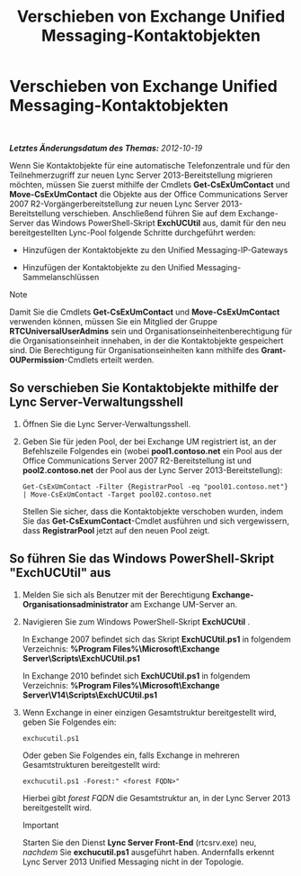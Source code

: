 ﻿---
title: Verschieben von Exchange Unified Messaging-Kontaktobjekten
TOCTitle: Verschieben von Exchange Unified Messaging-Kontaktobjekten
ms:assetid: 35c7e987-41b5-4798-b617-3303f20e52e3
ms:mtpsurl: https://technet.microsoft.com/de-de/library/JJ688022(v=OCS.15)
ms:contentKeyID: 49890704
ms.date: 05/19/2016
mtps_version: v=OCS.15
ms.translationtype: HT
---

# Verschieben von Exchange Unified Messaging-Kontaktobjekten

 

_**Letztes Änderungsdatum des Themas:** 2012-10-19_

Wenn Sie Kontaktobjekte für eine automatische Telefonzentrale und für den Teilnehmerzugriff zur neuen Lync Server 2013-Bereitstellung migrieren möchten, müssen Sie zuerst mithilfe der Cmdlets **Get-CsExUmContact** und **Move-CsExUmContact** die Objekte aus der Office Communications Server 2007 R2-Vorgängerbereitstellung zur neuen Lync Server 2013-Bereitstellung verschieben. Anschließend führen Sie auf dem Exchange-Server das Windows PowerShell-Skript **ExchUCUtil** aus, damit für den neu bereitgestellten Lync-Pool folgende Schritte durchgeführt werden:

  - Hinzufügen der Kontaktobjekte zu den Unified Messaging-IP-Gateways

  - Hinzufügen der Kontaktobjekte zu den Unified Messaging-Sammelanschlüssen


> [!NOTE]
> Damit Sie die Cmdlets <STRONG>Get-CsExUmContact</STRONG> und <STRONG>Move-CsExUmContact</STRONG> verwenden können, müssen Sie ein Mitglied der Gruppe <STRONG>RTCUniversalUserAdmins</STRONG> sein und Organisationseinheitenberechtigung für die Organisationseinheit innehaben, in der die Kontaktobjekte gespeichert sind. Die Berechtigung für Organisationseinheiten kann mithilfe des <STRONG>Grant-OUPermission</STRONG>-Cmdlets erteilt werden.



## So verschieben Sie Kontaktobjekte mithilfe der Lync Server-Verwaltungsshell

1.  Öffnen Sie die Lync Server-Verwaltungsshell.

2.  Geben Sie für jeden Pool, der bei Exchange UM registriert ist, an der Befehlszeile Folgendes ein (wobei **pool1.contoso.net** ein Pool aus der Office Communications Server 2007 R2-Bereitstellung ist und **pool2.contoso.net** der Pool aus der Lync Server 2013-Bereitstellung):
    
        Get-CsExUmContact -Filter {RegistrarPool -eq "pool01.contoso.net"} | Move-CsExUmContact -Target pool02.contoso.net
    
    Stellen Sie sicher, dass die Kontaktobjekte verschoben wurden, indem Sie das **Get-CsExumContact**-Cmdlet ausführen und sich vergewissern, dass **RegistrarPool** jetzt auf den neuen Pool zeigt.

## So führen Sie das Windows PowerShell-Skript "ExchUCUtil" aus

1.  Melden Sie sich als Benutzer mit der Berechtigung **Exchange-Organisationsadministrator** am Exchange UM-Server an.

2.  Navigieren Sie zum Windows PowerShell-Skript **ExchUCUtil** .
    
    In Exchange 2007 befindet sich das Skript **ExchUCUtil.ps1** in folgendem Verzeichnis: **%Program Files%\\Microsoft\\Exchange Server\\Scripts\\ExchUCUtil.ps1**
    
    In Exchange 2010 befindet sich **ExchUCUtil.ps1** in folgendem Verzeichnis: **%Program Files%\\Microsoft\\Exchange Server\\V14\\Scripts\\ExchUCUtil.ps1**

3.  Wenn Exchange in einer einzigen Gesamtstruktur bereitgestellt wird, geben Sie Folgendes ein:
    
        exchucutil.ps1
    
    Oder geben Sie Folgendes ein, falls Exchange in mehreren Gesamtstrukturen bereitgestellt wird:
    
        exchucutil.ps1 -Forest:" <forest FQDN>"
    
    Hierbei gibt *forest FQDN* die Gesamtstruktur an, in der Lync Server 2013 bereitgestellt wird.
    

    > [!IMPORTANT]
    > Starten Sie den Dienst <STRONG>Lync Server Front-End</STRONG> (rtcsrv.exe) neu, <EM>nachdem</EM> Sie <STRONG>exchucutil.ps1</STRONG> ausgeführt haben. Andernfalls erkennt Lync Server 2013 Unified Messaging nicht in der Topologie.


